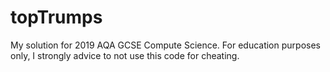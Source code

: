 # topTrumps

My solution for 2019 AQA GCSE Compute Science.
For education purposes only, I strongly advice to not use this code for cheating.
